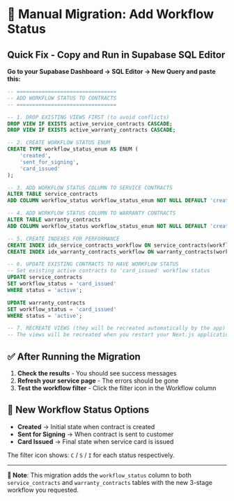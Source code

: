 # 🚀 Manual Migration: Add Workflow Status

## Quick Fix - Copy and Run in Supabase SQL Editor

**Go to your Supabase Dashboard → SQL Editor → New Query and paste this:**

```sql
-- ================================
-- ADD WORKFLOW STATUS TO CONTRACTS
-- ================================

-- 1. DROP EXISTING VIEWS FIRST (to avoid conflicts)
DROP VIEW IF EXISTS active_service_contracts CASCADE;
DROP VIEW IF EXISTS active_warranty_contracts CASCADE;

-- 2. CREATE WORKFLOW STATUS ENUM
CREATE TYPE workflow_status_enum AS ENUM (
    'created',
    'sent_for_signing', 
    'card_issued'
);

-- 3. ADD WORKFLOW STATUS COLUMN TO SERVICE CONTRACTS
ALTER TABLE service_contracts 
ADD COLUMN workflow_status workflow_status_enum NOT NULL DEFAULT 'created';

-- 4. ADD WORKFLOW STATUS COLUMN TO WARRANTY CONTRACTS  
ALTER TABLE warranty_contracts 
ADD COLUMN workflow_status workflow_status_enum NOT NULL DEFAULT 'created';

-- 5. CREATE INDEXES FOR PERFORMANCE
CREATE INDEX idx_service_contracts_workflow ON service_contracts(workflow_status);
CREATE INDEX idx_warranty_contracts_workflow ON warranty_contracts(workflow_status);

-- 6. UPDATE EXISTING CONTRACTS TO HAVE WORKFLOW STATUS
-- Set existing active contracts to 'card_issued' workflow status
UPDATE service_contracts 
SET workflow_status = 'card_issued' 
WHERE status = 'active';

UPDATE warranty_contracts 
SET workflow_status = 'card_issued' 
WHERE status = 'active';

-- 7. RECREATE VIEWS (they will be recreated automatically by the app)
-- The views will be recreated when you restart your Next.js application
```

## ✅ After Running the Migration

1. **Check the results** - You should see success messages
2. **Refresh your service page** - The errors should be gone
3. **Test the workflow filter** - Click the filter icon in the Workflow column

## 🎯 New Workflow Status Options

- **Created** → Initial state when contract is created
- **Sent for Signing** → When contract is sent to customer  
- **Card Issued** → Final state when service card is issued

The filter icon shows: `C` / `S` / `I` for each status respectively.

---

**📝 Note**: This migration adds the `workflow_status` column to both `service_contracts` and `warranty_contracts` tables with the new 3-stage workflow you requested. 